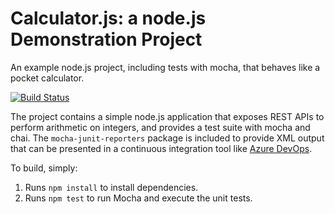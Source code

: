 Calculator.js: a node.js Demonstration Project
==============================================
An example node.js project, including tests with mocha, that behaves like
a pocket calculator.

[![Build Status](https://jbtan.visualstudio.com/Integrating%20External%20Source%20Control%20with%20Azure%20Pipelines/_apis/build/status/jianbotan.calculator?branchName=refs%2Fpull%2F1%2Fmerge)](https://jbtan.visualstudio.com/Integrating%20External%20Source%20Control%20with%20Azure%20Pipelines/_build/latest?definitionId=11&branchName=refs%2Fpull%2F1%2Fmerge)

The project contains a simple node.js application that exposes REST APIs
to perform arithmetic on integers, and provides a test suite with mocha
and chai.  The `mocha-junit-reporters` package is included to provide XML
output that can be presented in a continuous integration tool like
[Azure DevOps](https://azure.com/devops).

To build, simply:

1. Runs `npm install` to install dependencies.
2. Runs `npm test` to run Mocha and execute the unit tests.

